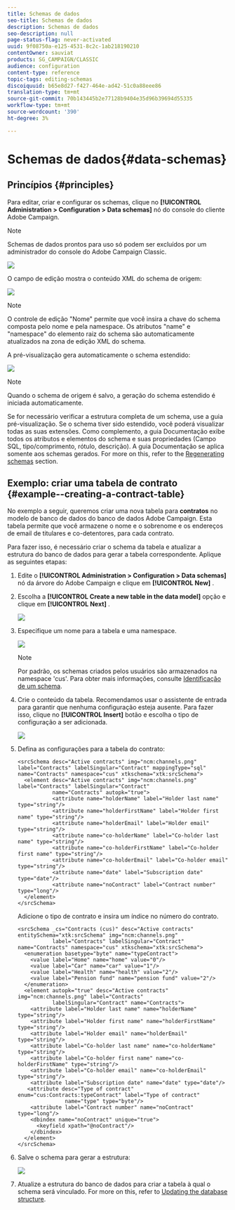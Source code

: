 ```yaml
---
title: Schemas de dados
seo-title: Schemas de dados
description: Schemas de dados
seo-description: null
page-status-flag: never-activated
uuid: 9f08750a-e125-4531-8c2c-1ab218190210
contentOwner: sauviat
products: SG_CAMPAIGN/CLASSIC
audience: configuration
content-type: reference
topic-tags: editing-schemas
discoiquuid: b65e8d27-f427-464e-ad42-51c0a88eee86
translation-type: tm+mt
source-git-commit: 70b143445b2e77128b9404e35d96b39694d55335
workflow-type: tm+mt
source-wordcount: '390'
ht-degree: 3%

---
```



# Schemas de dados{#data-schemas}

## Princípios {#principles}

Para editar, criar e configurar os schemas, clique no **[!UICONTROL Administration > Configuration > Data schemas]** nó do console do cliente Adobe Campaign.

>[!NOTE]
>
>Schemas de dados prontos para uso só podem ser excluídos por um administrador do console do Adobe Campaign Classic.

![](assets/d_ncs_integration_schema_navtree.png)

O campo de edição mostra o conteúdo XML do schema de origem:

![](assets/d_ncs_integration_schema_edition.png)

>[!NOTE]
>
>O controle de edição &quot;Nome&quot; permite que você insira a chave do schema composta pelo nome e pela namespace. Os atributos &quot;name&quot; e &quot;namespace&quot; do elemento raiz do schema são automaticamente atualizados na zona de edição XML do schema.

A pré-visualização gera automaticamente o schema estendido:

![](assets/d_ncs_integration_schema_edition2.png)

>[!NOTE]
>
>Quando o schema de origem é salvo, a geração do schema estendido é iniciada automaticamente.

Se for necessário verificar a estrutura completa de um schema, use a guia pré-visualização. Se o schema tiver sido estendido, você poderá visualizar todas as suas extensões. Como complemento, a guia Documentação exibe todos os atributos e elementos do schema e suas propriedades (Campo SQL, tipo/comprimento, rótulo, descrição). A guia Documentação se aplica somente aos schemas gerados. For more on this, refer to the [Regenerating schemas](../../configuration/using/regenerating-schemas.md) section.

## Exemplo: criar uma tabela de contrato {#example--creating-a-contract-table}

No exemplo a seguir, queremos criar uma nova tabela para **contratos** no modelo de banco de dados do banco de dados Adobe Campaign. Esta tabela permite que você armazene o nome e o sobrenome e os endereços de email de titulares e co-detentores, para cada contrato.

Para fazer isso, é necessário criar o schema da tabela e atualizar a estrutura do banco de dados para gerar a tabela correspondente. Aplique as seguintes etapas:

1. Edite o **[!UICONTROL Administration > Configuration > Data schemas]** nó da árvore do Adobe Campaign e clique em **[!UICONTROL New]** .
1. Escolha a **[!UICONTROL Create a new table in the data model]** opção e clique em **[!UICONTROL Next]** .

   ![](assets/s_ncs_configuration_create_new_schema.png)

1. Especifique um nome para a tabela e uma namespace.

   ![](assets/s_ncs_configuration_create_new_param.png)

   >[!NOTE]
   >
   >Por padrão, os schemas criados pelos usuários são armazenados na namespace &#39;cus&#39;. Para obter mais informações, consulte [Identificação de um schema](../../configuration/using/about-schema-reference.md#identification-of-a-schema).

1. Crie o conteúdo da tabela. Recomendamos usar o assistente de entrada para garantir que nenhuma configuração esteja ausente. Para fazer isso, clique no **[!UICONTROL Insert]** botão e escolha o tipo de configuração a ser adicionada.

   ![](assets/s_ncs_configuration_create_new_content.png)

1. Defina as configurações para a tabela do contrato:

   ```
   <srcSchema desc="Active contracts" img="ncm:channels.png" label="Contracts" labelSingular="Contract" mappingType="sql" name="Contracts" namespace="cus" xtkschema="xtk:srcSchema">
     <element desc="Active contracts" img="ncm:channels.png" label="Contracts" labelSingular="Contract"
              name="Contracts" autopk="true">
              <attribute name="holderName" label="Holder last name" type="string"/>
              <attribute name="holderFirstName" label="Holder first name" type="string"/>
              <attribute name="holderEmail" label="Holder email" type="string"/>
              <attribute name="co-holderName" label="Co-holder last name" type="string"/>           
              <attribute name="co-holderFirstName" label="Co-holder first name" type="string"/>           
              <attribute name="co-holderEmail" label="Co-holder email" type="string"/>    
              <attribute name="date" label="Subscription date" type="date"/>     
              <attribute name="noContract" label="Contract number" type="long"/>  
     </element>
   </srcSchema>
   ```

   Adicione o tipo de contrato e insira um índice no número do contrato.

   ```
   <srcSchema _cs="Contracts (cus)" desc="Active contracts" entitySchema="xtk:srcSchema" img="ncm:channels.png"
              label="Contracts" labelSingular="Contract" name="Contracts" namespace="cus" xtkschema="xtk:srcSchema">
     <enumeration basetype="byte" name="typeContract">
       <value label="Home" name="home" value="0"/>
       <value label="Car" name="car" value="1"/>
       <value label="Health" name="health" value="2"/>
       <value label="Pension fund" name="pension fund" value="2"/>
     </enumeration>
     <element autopk="true" desc="Active contracts" img="ncm:channels.png" label="Contracts"
              labelSingular="Contract" name="Contracts">
       <attribute label="Holder last name" name="holderName" type="string"/>
       <attribute label="Holder first name" name="holderFirstName" type="string"/>
       <attribute label="Holder email" name="holderEmail" type="string"/>
       <attribute label="Co-holder last name" name="co-holderName" type="string"/>
       <attribute label="Co-holder first name" name="co-holderFirstName" type="string"/>
       <attribute label="Co-holder email" name="co-holderEmail" type="string"/>
       <attribute label="Subscription date" name="date" type="date"/>
      <attribute desc="Type of contract" enum="cus:Contracts:typeContract" label="Type of contract"
                  name="type" type="byte"/>
       <attribute label="Contract number" name="noContract" type="long"/>
       <dbindex name="noContract" unique="true">
         <keyfield xpath="@noContract"/>
       </dbindex>
     </element>
   </srcSchema>
   ```

1. Salve o schema para gerar a estrutura:

   ![](assets/s_ncs_configuration_structure.png)

1. Atualize a estrutura do banco de dados para criar a tabela à qual o schema será vinculado. For more on this, refer to [Updating the database structure](../../configuration/using/updating-the-database-structure.md).

